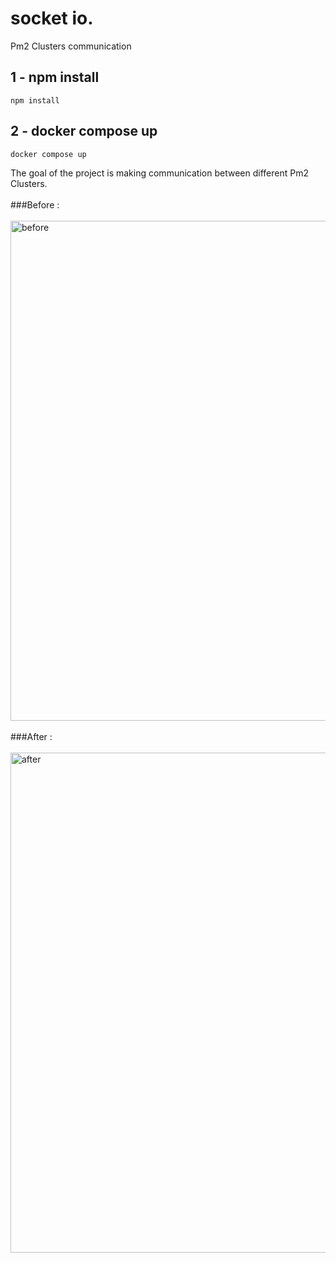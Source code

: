 # socket io. 
Pm2 Clusters communication

## 1 - npm install

```
npm install
```
## 2 - docker compose up

```
docker compose up
```

The goal of the project is making communication between different Pm2 Clusters.
<br><br>
###Before :
<br><br>
<img  src="https://i.ibb.co/MBxwDfx/Screen-Shot-2021-10-02-at-12-49-23.png" alt="before" width="800"/>
<br><br>
###After :
<br><br>
<img  src="https://i.ibb.co/DzGTczV/Screen-Shot-2021-10-09-at-12-09-51.png" alt="after" width="800"/>


